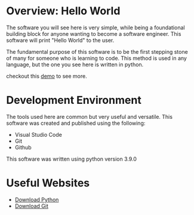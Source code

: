 # Overview: Hello World

The software you will see here is very simple, while being a foundational building block for anyone wanting to become a software engineer. This software will print "Hello World" to the user.

The fundamental purpose of this software is to be the first stepping stone of many for someone who is learning to code. This method is used in any language, but the one you see here is written in python.

checkout this [demo](https://youtu.be/GvfGxTCJVJ0) to see more.

# Development Environment

The tools used here are common but very useful and versatile. This software was created and published using the following:
* Visual Studio Code
* Git
* Github

This software was written using python version 3.9.0


# Useful Websites

* [Download Python](https://python.org)
* [Download Git](https://git-scm.com/downloads)
